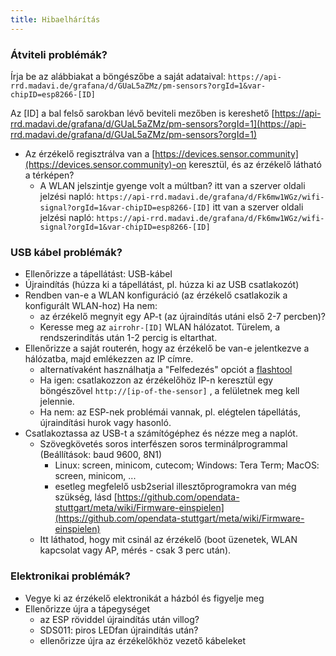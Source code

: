 ```yaml
---
title: Hibaelhárítás
---
```


### Átviteli problémák?
Írja be az alábbiakat a böngészőbe a saját adataival:
`https://api-rrd.madavi.de/grafana/d/GUaL5aZMz/pm-sensors?orgId=1&var-chipID=esp8266-[ID]`

Az [ID] a bal felső sarokban lévő beviteli mezőben is kereshető [https://api-rrd.madavi.de/grafana/d/GUaL5aZMz/pm-sensors?orgId=1](https://api-rrd.madavi.de/grafana/d/GUaL5aZMz/pm-sensors?orgId=1)

* Az érzékelő regisztrálva van a [https://devices.sensor.community](https://devices.sensor.community)-on keresztül, és az érzékelő látható a térképen?
    * A WLAN jelszintje gyenge volt a múltban?
        itt van a szerver oldali jelzési napló: `https://api-rrd.madavi.de/grafana/d/Fk6mw1WGz/wifi-signal?orgId=1&var-chipID=esp8266-[ID]`
        itt van a szerver oldali jelzési napló: `https://api-rrd.madavi.de/grafana/d/Fk6mw1WGz/wifi-signal?orgId=1&var-chipID=esp8266-[ID]`

### USB kábel problémák?
* Ellenőrizze a tápellátást: USB-kábel
* Újraindítás (húzza ki a tápellátást, pl. húzza ki az USB csatlakozót)
* Rendben van-e a WLAN konfiguráció (az érzékelő csatlakozik a konfigurált WLAN-hoz) Ha nem:
    * az érzékelő megnyit egy AP-t (az újraindítás utáni első 2-7 percben)?
    * Keresse meg az `airrohr-[ID]` WLAN hálózatot. Türelem, a rendszerindítás után 1-2 percig is eltarthat.
* Ellenőrizze a saját routerén, hogy az érzékelő be van-e jelentkezve a hálózatba, majd emlékezzen az IP címre.
    * alternatívaként használhatja a "Felfedezés" opciót a [flashtool](https://github.com/opendata-stuttgart/airrohr-firmware-flasher/)
    * Ha igen: csatlakozzon az érzékelőhöz IP-n keresztül egy böngészővel `http://[ip-of-the-sensor]` , a felületnek meg kell jelennie.
    * Ha nem: az ESP-nek problémái vannak, pl. elégtelen tápellátás, újraindítási hurok vagy hasonló.
* Csatlakoztassa az USB-t a számítógéphez és nézze meg a naplót.
    * Szövegkövetés soros interfészen soros terminálprogrammal (Beállítások: baud 9600, 8N1)
        * Linux: screen, minicom, cutecom; Windows: Tera Term; MacOS: screen, minicom, ...
        * esetleg megfelelő usb2serial illesztőprogramokra van még szükség, lásd [https://github.com/opendata-stuttgart/meta/wiki/Firmware-einspielen](https://github.com/opendata-stuttgart/meta/wiki/Firmware-einspielen)
    * Itt láthatod, hogy mit csinál az érzékelő (boot üzenetek, WLAN kapcsolat vagy AP, mérés - csak 3 perc után).

### Elektronikai problémák?
* Vegye ki az érzékelő elektronikát a házból és figyelje meg
* Ellenőrizze újra a tápegységet
    * az ESP röviddel újraindítás után villog?
    * SDS011: piros LEDfan újraindítás után?
    * ellenőrizze újra az érzékelőkhöz vezető kábeleket
